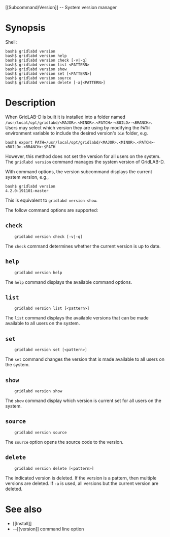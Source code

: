 [[Subcommand/Version]] -- System version manager

# Synopsis
Shell:
~~~
bash$ gridlabd version 
bash$ gridlabd version help
bash$ gridlabd version check [-v|-q]
bash$ gridlabd version list <PATTERN>
bash$ gridlabd version show
bash$ gridlabd version set [<PATTERN>]
bash$ gridlabd version source
bash$ gridlabd version delete [-a|<PATTERN>]
~~~

# Description

When GridLAB-D is built it is installed into a folder named `/usr/local/opt/gridlabd/<MAJOR>.<MINOR>.<PATCH>-<BUILD>-<BRANCH>`.  Users may select which version they are using by modifying the `PATH` environment variable to include the desired version's `bin` folder, e.g.
~~~
bash$ export PATH=/usr/local/opt/gridlabd/<MAJOR>.<MINOR>.<PATCH>-<BUILD>-<BRANCH>:$PATH
~~~
However, this method does not set the version for all users on the system. The `gridlabd version` command manages the system version of GridLAB-D.  

With command options, the version subcommand displays the current system version, e.g.,
~~~
bash$ gridlabd version
4.2.0-191101-master
~~~
This is equivalent to `gridlabd version show`.

The follow command options are supported:

## `check`
~~~
	gridlabd version check [-v|-q]
~~~

The `check` command determines whether the current version is up to date.

## `help`
~~~
	gridlabd version help
~~~

The `help` command displays the available command options.

## `list`
~~~
	gridlabd version list [<pattern>]
~~~

The `list` command displays the available versions that can be made available to all users on the system.

## `set`
~~~
	gridlabd version set [<pattern>]
~~~

The `set` command changes the version that is made available to all users on the system.

## `show`
~~~
	gridlabd version show
~~~

The `show` command display which version is current set for all users on the system.

## `source`
~~~
	gridlabd version source
~~~

The `source` option opens the source code to the version.

## `delete`
~~~
	gridlabd version delete [<pattern>]
~~~

The indicated version is deleted. If the version is a pattern, then multiple versions are deleted.  If `-a` is used, all versions but the current version are deleted.

# See also

* [[Install]]
* --[[version]] command line option
